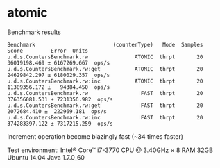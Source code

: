 atomic
======

Benchmark results

```
Benchmark                         (counterType)   Mode  Samples          Score         Error  Units
u.d.s.CountersBenchmark.rw               ATOMIC  thrpt       20   36019198.469 ± 6167269.667  ops/s
u.d.s.CountersBenchmark.rw:get           ATOMIC  thrpt       20   24629842.297 ± 6180029.357  ops/s
u.d.s.CountersBenchmark.rw:inc           ATOMIC  thrpt       20   11389356.172 ±   94384.450  ops/s
u.d.s.CountersBenchmark.rw                 FAST  thrpt       20  376356081.531 ± 7231356.982  ops/s
u.d.s.CountersBenchmark.rw:get             FAST  thrpt       20    2072684.410 ±  222969.181  ops/s
u.d.s.CountersBenchmark.rw:inc             FAST  thrpt       20  374283397.122 ± 7317215.259  ops/s
```

Increment operation become blazingly fast (~34 times faster)

Test environment:
 Intel® Core™ i7-3770 CPU @ 3.40GHz × 8
 RAM 32GB
 Ubuntu 14.04
 Java 1.7.0_60
